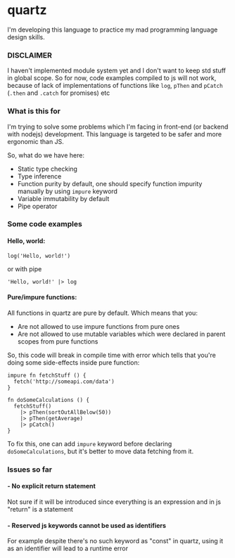 # quartz

I'm developing this language to practice my mad programming language design skills.

### DISCLAIMER
I haven't implemented module system yet and I don't want to keep std stuff in global scope.
So for now, code examples compiled to js will not work, because of lack of
implementations of functions like `log`, `pThen` and `pCatch` (`.then` and `.catch` for promises) etc

### What is this for

I'm trying to solve some problems which I'm facing in front-end (or backend with nodejs) development.
This language is targeted to be safer and more ergonomic than JS.

So, what do we have here:

- Static type checking
- Type inference
- Function purity by default, one should specify function impurity manually by using `impure` keyword
- Variable immutability by default
- Pipe operator

### Some code examples

#### Hello, world:

```
log('Hello, world!')
```

or with pipe

```
'Hello, world!' |> log
```

#### Pure/impure functions:

All functions in quartz are pure by default. Which means that you:
- Are not allowed to use impure functions from pure ones
- Are not allowed to use mutable variables which were declared in parent scopes from pure functions

So, this code will break in compile time with error which tells that you're doing some side-effects inside pure function:
```
impure fn fetchStuff () {
  fetch('http://someapi.com/data')
}

fn doSomeCalculations () {
  fetchStuff()
    |> pThen(sortOutAllBelow(50))
    |> pThen(getAverage)
    |> pCatch()
}
```

To fix this, one can add `impure` keyword before declaring `doSomeCalculations`, but it's better to move data fetching from it.

### Issues so far

#### - No explicit return statement

Not sure if it will be introduced since everything is an expression and in js "return" is a statement

#### - Reserved js keywords cannot be used as identifiers

For example despite there's no such keyword as "const" in quartz, using it as an identifier will lead to a runtime error
